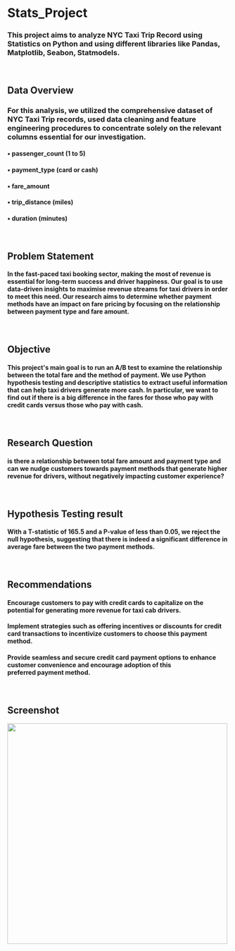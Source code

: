 # Stats_Project
### This project aims to analyze NYC Taxi Trip Record using Statistics on Python and using different libraries like Pandas, Matplotlib, Seabon, Statmodels.


<br/>


## Data Overview
### For this analysis, we utilized the comprehensive dataset of NYC Taxi Trip records, used data cleaning and feature engineering procedures to concentrate solely on the relevant columns essential for our investigation.
#### • passenger_count (1 to 5)
#### • payment_type (card or cash)
#### • fare_amount
#### • trip_distance (miles)
#### • duration (minutes)

<br/>


## Problem Statement
#### In the fast-paced taxi booking sector, making the most of revenue is essential for long-term success and driver happiness. Our goal is to use data-driven insights to maximise revenue streams for taxi drivers in order to meet this need. Our research aims to determine whether payment methods have an impact on fare pricing by focusing on the relationship between payment type and fare amount.



<br/>


## Objective
#### This project's main goal is to run an A/B test to examine the relationship between the total fare and the method of payment. We use Python hypothesis testing and descriptive statistics to extract useful information that can help taxi drivers generate more cash. In particular, we want to find out if there is a big difference in the fares for those who pay with credit cards versus those who pay with cash.




<br/>


## Research Question
#### is there a relationship between total fare amount and payment type and can we nudge customers towards payment methods that generate higher revenue for drivers, without negatively impacting customer experience?


<br/>


## Hypothesis Testing result
#### With a T-statistic of 165.5 and a P-value of less than 0.05, we reject the null hypothesis, suggesting that there is indeed a significant difference in average fare between the two payment methods.


<br/>


## Recommendations
#### Encourage customers to pay with credit cards to capitalize on the potential for generating more revenue for taxi cab drivers.
#### Implement strategies such as offering incentives or discounts for credit card transactions to incentivize customers to choose this payment method.
#### Provide seamless and secure credit card payment options to enhance customer convenience and encourage adoption of this preferred payment method.

<br/>



## Screenshot

<p float="left">
       <img src="https://github.com/Ushanshi-Sharma/Netflix-Python-Data-Analysis/assets/154740255/dddc65db-2d15-4428-bb69-7b47ebbf0637.jpg" height="500"  />
   
</p>

